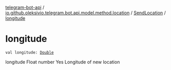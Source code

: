 [telegram-bot-api](../../index.md) / [io.github.oleksivio.telegram.bot.api.model.method.location](../index.md) / [SendLocation](index.md) / [longitude](./longitude.md)

# longitude

`val longitude: `[`Double`](https://kotlinlang.org/api/latest/jvm/stdlib/kotlin/-double/index.html)

longitude Float number Yes Longitude of new location


